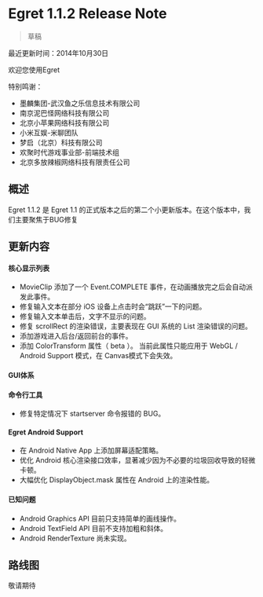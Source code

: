 Egret 1.1.2 Release Note
===============================


> 草稿

最近更新时间：2014年10月30日


欢迎您使用Egret

特别鸣谢：

* 墨麟集团-武汉鱼之乐信息技术有限公司
* 南京泥巴怪网络科技有限公司
* 北京小苹果网络科技有限公司
* 小米互娱-米聊团队
* 梦启（北京）科技有限公司
* 欢聚时代游戏事业部-前端技术组
* 北京多放辣椒网络科技有限责任公司

## 概述

Egret 1.1.2 是 Egret 1.1 的正式版本之后的第二个小更新版本。在这个版本中，我们主要聚焦于BUG修复                                                                                                                                                                                                                                                                                                                                                                                                                                                                                                                                                                                                                                                                                         

## 更新内容


#### 核心显示列表

* MovieClip 添加了一个 Event.COMPLETE 事件，在动画播放完之后会自动派发此事件。
* 修复输入文本在部分 iOS 设备上点击时会“跳跃”一下的问题。
* 修复输入文本单击后，文字不显示的问题。
* 修复 scrollRect 的渲染错误，主要表现在 GUI 系统的 List 渲染错误的问题。
* 添加游戏进入后台/返回前台的事件。
* 添加 ColorTransform 属性（ beta ）。 当前此属性只能应用于 WebGL / Android Support 模式，在 Canvas模式下会失效。

#### GUI体系



#### 命令行工具

* 修复特定情况下 startserver 命令报错的 BUG。


#### Egret Android Support

* 在 Android Native App 上添加屏幕适配策略。
* 优化 Android 核心渲染接口效率，显著减少因为不必要的垃圾回收导致的轻微卡顿。
* 大幅优化 DisplayObject.mask 属性在 Android 上的渲染性能。


#### 已知问题

* Android Graphics API 目前只支持简单的画线操作。
* Android TextField API 目前不支持加粗和斜体。
* Android RenderTexture 尚未实现。



## 路线图

敬请期待